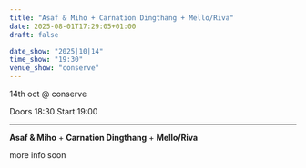 ```yaml
---
title: "Asaf & Miho + Carnation Dingthang + Mello/Riva"
date: 2025-08-01T17:29:05+01:00
draft: false

date_show: "2025|10|14"
time_show: "19:30"
venue_show: "conserve"
---
```


14th oct @ conserve

Doors 18:30
Start 19:00

---

**Asaf & Miho** + **Carnation Dingthang** + **Mello/Riva**

more info soon

<!-- ![Asaf & Miho + Carnation Dingthang + Mello/Riva](../../posters/2025-10-14.jpg) -->
